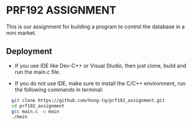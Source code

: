 # PRF192 ASSIGNMENT

This is our assignment for building a program to control the database in a mini market.


## Deployment

- If you use IDE like Dev-C++ or Visual Studio, then just clone, build and run the main.c file.

- If you do not use IDE, make sure to install the C/C++ environment, run the following commands in terminal:

```bash
  git clone https://github.com/hung-tq/prf192_assignment.git
  cd prf192_assignment
  gcc main.c -o main
  ./main
```

